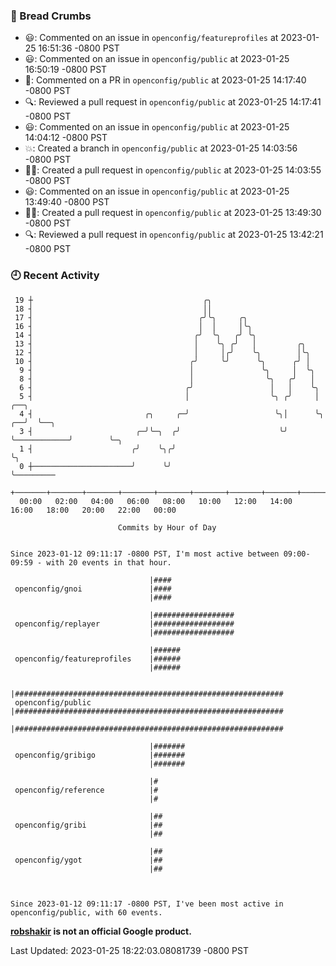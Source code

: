 ### 🍞 Bread Crumbs

 * 😃: Commented on an issue in `openconfig/featureprofiles` at 2023-01-25 16:51:36 -0800 PST
 * 😃: Commented on an issue in `openconfig/public` at 2023-01-25 16:50:19 -0800 PST
 * 💬: Commented on a PR in  `openconfig/public` at 2023-01-25 14:17:40 -0800 PST
 * 🔍: Reviewed a pull request in  `openconfig/public` at 2023-01-25 14:17:41 -0800 PST
 * 😃: Commented on an issue in `openconfig/public` at 2023-01-25 14:04:12 -0800 PST
 * 💥: Created a branch in `openconfig/public` at 2023-01-25 14:03:56 -0800 PST
 * ✍🏼: Created a pull request in `openconfig/public` at 2023-01-25 14:03:55 -0800 PST
 * 😃: Commented on an issue in `openconfig/public` at 2023-01-25 13:49:40 -0800 PST
 * ✍🏼: Created a pull request in `openconfig/public` at 2023-01-25 13:49:30 -0800 PST
 * 🔍: Reviewed a pull request in  `openconfig/public` at 2023-01-25 13:42:21 -0800 PST

### 🕘 Recent Activity
```
 19 ┼                                      ╭╮
 18 ┤                                      ││
 17 ┤                                     ╭╯╰╮     ╭╮
 16 ┤                                     │  │     │╰╮
 14 ┤                                    ╭╯  ╰╮   ╭╯ ╰╮
 13 ┤                                    │    ╰╮ ╭╯   │         ╭╮
 12 ┤                                    │     │╭╯    ╰╮        │╰╮
 10 ┤                                   ╭╯     ╰╯      ╰╮      ╭╯ │
  9 ┤                                   │               ╰╮     │  ╰╮
  8 ┤                                   │                ╰╮   ╭╯   │
  6 ┤                                  ╭╯                 │   │    ╰╮
  5 ┤                                  │                  ╰╮ ╭╯     │                ╭──╮
  4 ┤                         ╭╮     ╭─╯                   ╰╮│      ╰╮            ╭──╯  ╰──╮
  3 ┤                       ╭─╯╰─╮  ╭╯                      ╰╯       ╰────────────╯        ╰─╮
  1 ┤                      ╭╯    ╰╮╭╯                                                        ╰╮
  0 ┼──────────────────────╯      ╰╯                                                          ╰─────────
    +───────+───────+───────+───────+───────+───────+───────+───────+───────+───────+───────+───────+────
  00:00   02:00   04:00   06:00   08:00   10:00   12:00   14:00   16:00   18:00   20:00   22:00   00:00   

						Commits by Hour of Day


Since 2023-01-12 09:11:17 -0800 PST, I'm most active between 09:00-09:59 - with 20 events in that hour.

```



```
                               |####
 openconfig/gnoi               |####
                               |####

                               |##################
 openconfig/replayer           |##################
                               |##################

                               |######
 openconfig/featureprofiles    |######
                               |######

                               |############################################################
 openconfig/public             |############################################################
                               |############################################################

                               |#######
 openconfig/gribigo            |#######
                               |#######

                               |#
 openconfig/reference          |#
                               |#

                               |##
 openconfig/gribi              |##
                               |##

                               |##
 openconfig/ygot               |##
                               |##



Since 2023-01-12 09:11:17 -0800 PST, I've been most active in openconfig/public, with 60 events.

```
**[robshakir](mailto:robjs@google.com) is not an official Google product.**  


Last Updated: 2023-01-25 18:22:03.08081739 -0800 PST
